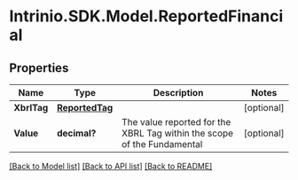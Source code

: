 # Intrinio.SDK.Model.ReportedFinancial
## Properties

Name | Type | Description | Notes
------------ | ------------- | ------------- | -------------
**XbrlTag** | [**ReportedTag**](ReportedTag.md) |  | [optional] 
**Value** | **decimal?** | The value reported for the XBRL Tag within the scope of the Fundamental | [optional] 

[[Back to Model list]](../README.md#documentation-for-models) [[Back to API list]](../README.md#documentation-for-api-endpoints) [[Back to README]](../README.md)

